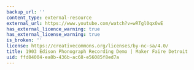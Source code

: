```yaml
---
backup_url: ''
content_type: external-resource
external_url: https://www.youtube.com/watch?v=wRTgl0qx6wE
has_external_licence_warning: true
has_external_license_warning: true
is_broken: ''
license: https://creativecommons.org/licenses/by-nc-sa/4.0/
title: 1903 Edison Phonograph Recording Demo | Maker Faire Detroit
uid: ffd84004-ea8b-436b-ac68-e56085f8ed7a
---
```

